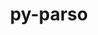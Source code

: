 ---
title: "py-parso"
layout: cache
categories: [package, develop]
meta: {"compilers": ["apple-clang@=16.0.0", "gcc@=10.2.1", "gcc@=10.5.0", "gcc@=11.1.0", "gcc@=11.4.0", "gcc@=13.3.0", "gcc@=7.5.0", "gcc@=9.4.0", "oneapi@=2024.2.1"], "num_specs": 51, "num_specs_by_stack": {"data-vis-sdk": 5, "developer-tools": 4, "developer-tools-aarch64-linux-gnu": 4, "developer-tools-darwin": 4, "developer-tools-manylinux2014": 1, "developer-tools-x86_64_v3-linux-gnu": 4, "e4s": 5, "e4s-neoverse-v2": 5, "e4s-neoverse_v1": 2, "e4s-oneapi": 15, "e4s-power": 2, "root": 51}, "oss": ["centos7", "rhel8", "sequoia", "ubuntu18.04", "ubuntu20.04", "ubuntu22.04"], "platforms": ["darwin", "linux"], "stacks": ["data-vis-sdk", "developer-tools", "developer-tools-aarch64-linux-gnu", "developer-tools-darwin", "developer-tools-manylinux2014", "developer-tools-x86_64_v3-linux-gnu", "e4s", "e4s-neoverse-v2", "e4s-neoverse_v1", "e4s-oneapi", "e4s-power", "root"], "targets": ["aarch64", "neoverse_v1", "neoverse_v2", "ppc64le", "x86_64_v3"], "versions": ["0.8.3", "0.8.4"]}
spec_details: [{"compiler": "oneapi@=2024.2.1", "hash": "2yxcoq6tfd6q7j72xfn6qppoo5frxq6d", "os": "ubuntu22.04", "platform": "linux", "size": "-", "stacks": ["e4s-oneapi", "root"], "target": "x86_64_v3", "variants": ["build_system=python_pip"], "versions": ["0.8.4"]}, {"compiler": "oneapi@=2024.2.1", "hash": "37md5ohi2nf4rlirrn7phiuw2q6ctuex", "os": "ubuntu22.04", "platform": "linux", "size": "-", "stacks": ["e4s-oneapi", "root"], "target": "x86_64_v3", "variants": ["build_system=python_pip"], "versions": ["0.8.4"]}, {"compiler": "gcc@=9.4.0", "hash": "5o2zvdai4rjuxbodjxnegf4yi3wu7qy3", "os": "ubuntu20.04", "platform": "linux", "size": "-", "stacks": ["e4s-power", "root"], "target": "ppc64le", "variants": ["build_system=python_pip"], "versions": ["0.8.4"]}, {"compiler": "apple-clang@=16.0.0", "hash": "6lr2zktykyg2qbrfkclorqp4bfkslesc", "os": "sequoia", "platform": "darwin", "size": "-", "stacks": ["developer-tools-darwin", "root"], "target": "aarch64", "variants": ["build_system=python_pip"], "versions": ["0.8.4"]}, {"compiler": "gcc@=7.5.0", "hash": "7fo3asa5kldd5d2t7jj2h6mkr33oc42a", "os": "ubuntu18.04", "platform": "linux", "size": "-", "stacks": ["developer-tools", "root"], "target": "x86_64_v3", "variants": ["build_system=python_pip"], "versions": ["0.8.3"]}, {"compiler": "gcc@=11.1.0", "hash": "abmu5smgbyx2gbykntumfhsc5yxenyvx", "os": "ubuntu20.04", "platform": "linux", "size": "-", "stacks": ["data-vis-sdk", "root"], "target": "x86_64_v3", "variants": ["build_system=python_pip"], "versions": ["0.8.4"]}, {"compiler": "gcc@=10.5.0", "hash": "aqfs2frhcl4gceu3rakvy44ehxkkrbyb", "os": "centos7", "platform": "linux", "size": "-", "stacks": ["developer-tools-x86_64_v3-linux-gnu", "root"], "target": "x86_64_v3", "variants": ["build_system=python_pip"], "versions": ["0.8.4"]}, {"compiler": "gcc@=7.5.0", "hash": "asnjjbpqdzomib5gummlavsfau33nj7f", "os": "ubuntu18.04", "platform": "linux", "size": "-", "stacks": ["developer-tools", "root"], "target": "x86_64_v3", "variants": ["build_system=python_pip"], "versions": ["0.8.3"]}, {"compiler": "oneapi@=2024.2.1", "hash": "bi5yhlehl7iljxvgyrocmzj2qm4hr3ye", "os": "ubuntu22.04", "platform": "linux", "size": "-", "stacks": ["e4s-oneapi", "root"], "target": "x86_64_v3", "variants": ["build_system=python_pip"], "versions": ["0.8.4"]}, {"compiler": "gcc@=10.5.0", "hash": "dbyunck6y3q74etkopfoldkjxpb6twxd", "os": "centos7", "platform": "linux", "size": "-", "stacks": ["developer-tools-x86_64_v3-linux-gnu", "root"], "target": "x86_64_v3", "variants": ["build_system=python_pip"], "versions": ["0.8.4"]}, {"compiler": "apple-clang@=16.0.0", "hash": "dfnhf2n3ihehj4vm7z3xpark7ei4vvur", "os": "sequoia", "platform": "darwin", "size": "-", "stacks": ["developer-tools-darwin", "root"], "target": "aarch64", "variants": ["build_system=python_pip"], "versions": ["0.8.4"]}, {"compiler": "oneapi@=2024.2.1", "hash": "djwpk2vt4amr7dvlglrvlseiysohfrm7", "os": "ubuntu22.04", "platform": "linux", "size": "-", "stacks": ["e4s-oneapi", "root"], "target": "x86_64_v3", "variants": ["build_system=python_pip"], "versions": ["0.8.4"]}, {"compiler": "oneapi@=2024.2.1", "hash": "dqkfdmhz5oqgl6l6txvz2wr3hu3zp4wo", "os": "ubuntu22.04", "platform": "linux", "size": "-", "stacks": ["e4s-oneapi", "root"], "target": "x86_64_v3", "variants": ["build_system=python_pip"], "versions": ["0.8.4"]}, {"compiler": "oneapi@=2024.2.1", "hash": "ebfogc24wflkcgerhbjch46d6vlh47d6", "os": "ubuntu22.04", "platform": "linux", "size": "-", "stacks": ["e4s-oneapi", "root"], "target": "x86_64_v3", "variants": ["build_system=python_pip"], "versions": ["0.8.4"]}, {"compiler": "gcc@=13.3.0", "hash": "fabl7xbturamkf2ewesl7db2eosqcdj6", "os": "rhel8", "platform": "linux", "size": "-", "stacks": ["developer-tools-aarch64-linux-gnu", "root"], "target": "aarch64", "variants": ["build_system=python_pip"], "versions": ["0.8.4"]}, {"compiler": "gcc@=11.4.0", "hash": "furo4c4jlfr4yp36d4cxwoxtxwk3vhq2", "os": "ubuntu22.04", "platform": "linux", "size": "-", "stacks": ["e4s", "root"], "target": "x86_64_v3", "variants": ["build_system=python_pip"], "versions": ["0.8.4"]}, {"compiler": "oneapi@=2024.2.1", "hash": "ganlevv6tcrym6m5nmxo4gzd7rkzt3lp", "os": "ubuntu22.04", "platform": "linux", "size": "-", "stacks": ["e4s-oneapi", "root"], "target": "x86_64_v3", "variants": ["build_system=python_pip"], "versions": ["0.8.4"]}, {"compiler": "gcc@=13.3.0", "hash": "gay5ivfukz7rmdtqxqx6vnhx3l67ykxz", "os": "rhel8", "platform": "linux", "size": "-", "stacks": ["developer-tools-aarch64-linux-gnu", "root"], "target": "aarch64", "variants": ["build_system=python_pip"], "versions": ["0.8.4"]}, {"compiler": "gcc@=11.4.0", "hash": "gpb2plbhb5sqksxc7unpoqdix627sftc", "os": "ubuntu22.04", "platform": "linux", "size": "-", "stacks": ["e4s-neoverse-v2", "root"], "target": "neoverse_v2", "variants": ["build_system=python_pip"], "versions": ["0.8.4"]}, {"compiler": "gcc@=11.4.0", "hash": "gushrumbovir7m3czgt6zqcd5gtnd3r2", "os": "ubuntu22.04", "platform": "linux", "size": "-", "stacks": ["e4s-neoverse-v2", "root"], "target": "neoverse_v2", "variants": ["build_system=python_pip"], "versions": ["0.8.4"]}, {"compiler": "oneapi@=2024.2.1", "hash": "h3tsmiszwbv4kua2zvsffz3tipbphory", "os": "ubuntu22.04", "platform": "linux", "size": "-", "stacks": ["e4s-oneapi", "root"], "target": "x86_64_v3", "variants": ["build_system=python_pip"], "versions": ["0.8.4"]}, {"compiler": "gcc@=11.4.0", "hash": "ij4mgfylwqg47kwx6c57wqp2ygvcebuh", "os": "ubuntu22.04", "platform": "linux", "size": "-", "stacks": ["e4s-neoverse-v2", "root"], "target": "neoverse_v2", "variants": ["build_system=python_pip"], "versions": ["0.8.4"]}, {"compiler": "oneapi@=2024.2.1", "hash": "ij52tim5i2oozkl3zh2aq37nvqr4b2el", "os": "ubuntu22.04", "platform": "linux", "size": "-", "stacks": ["e4s-oneapi", "root"], "target": "x86_64_v3", "variants": ["build_system=python_pip"], "versions": ["0.8.4"]}, {"compiler": "gcc@=11.4.0", "hash": "intac4rhfv7wntlr2lfhk75xt46lwysx", "os": "ubuntu22.04", "platform": "linux", "size": "-", "stacks": ["e4s-neoverse-v2", "root"], "target": "neoverse_v2", "variants": ["build_system=python_pip"], "versions": ["0.8.4"]}, {"compiler": "gcc@=11.1.0", "hash": "jht3o75e7ohuyo5xrq5nvjfb3ebffzqg", "os": "ubuntu20.04", "platform": "linux", "size": "-", "stacks": ["data-vis-sdk", "root"], "target": "x86_64_v3", "variants": ["build_system=python_pip"], "versions": ["0.8.4"]}, {"compiler": "gcc@=13.3.0", "hash": "jtr5aqsmnplfuqqcrpms6i2ih6juh2rk", "os": "rhel8", "platform": "linux", "size": "-", "stacks": ["developer-tools-aarch64-linux-gnu", "root"], "target": "aarch64", "variants": ["build_system=python_pip"], "versions": ["0.8.4"]}, {"compiler": "gcc@=11.4.0", "hash": "kbdqtzemayflztdfbrx3xtnanlvtvlmw", "os": "ubuntu22.04", "platform": "linux", "size": "-", "stacks": ["e4s-neoverse_v1", "root"], "target": "neoverse_v1", "variants": ["build_system=python_pip"], "versions": ["0.8.4"]}, {"compiler": "gcc@=11.4.0", "hash": "krmrzpj4nk6vjfljlcqxbmgpjhzttt7z", "os": "ubuntu22.04", "platform": "linux", "size": "-", "stacks": ["e4s", "root"], "target": "x86_64_v3", "variants": ["build_system=python_pip"], "versions": ["0.8.4"]}, {"compiler": "gcc@=10.5.0", "hash": "lpe3sa6mhvrmkpq66wbjizgqzqmfo23q", "os": "centos7", "platform": "linux", "size": "-", "stacks": ["developer-tools-x86_64_v3-linux-gnu", "root"], "target": "x86_64_v3", "variants": ["build_system=python_pip"], "versions": ["0.8.4"]}, {"compiler": "apple-clang@=16.0.0", "hash": "lq2cwfntm4dnjnam55rpw2ppnup4on7o", "os": "sequoia", "platform": "darwin", "size": "-", "stacks": ["developer-tools-darwin", "root"], "target": "aarch64", "variants": ["build_system=python_pip"], "versions": ["0.8.4"]}, {"compiler": "gcc@=13.3.0", "hash": "m55tglindv56q2tnj3xrnvym5koq2bg3", "os": "rhel8", "platform": "linux", "size": "-", "stacks": ["developer-tools-aarch64-linux-gnu", "root"], "target": "aarch64", "variants": ["build_system=python_pip"], "versions": ["0.8.4"]}, {"compiler": "gcc@=7.5.0", "hash": "mdej32aystctxzqpqddjtlzls4rf5qm5", "os": "ubuntu18.04", "platform": "linux", "size": "-", "stacks": ["developer-tools", "root"], "target": "x86_64_v3", "variants": ["build_system=python_pip"], "versions": ["0.8.3"]}, {"compiler": "gcc@=11.4.0", "hash": "msx3r7fq4yuchpgb7iqqozwit2d3tgk6", "os": "ubuntu22.04", "platform": "linux", "size": "-", "stacks": ["e4s", "root"], "target": "x86_64_v3", "variants": ["build_system=python_pip"], "versions": ["0.8.4"]}, {"compiler": "gcc@=7.5.0", "hash": "mvfnz4rnaflqgbx47ccod7si3yqbdiyr", "os": "ubuntu18.04", "platform": "linux", "size": "-", "stacks": ["developer-tools", "root"], "target": "x86_64_v3", "variants": ["build_system=python_pip"], "versions": ["0.8.3"]}, {"compiler": "gcc@=9.4.0", "hash": "na7kkzfczrqgdwbaz26xdyey7cb2l2ey", "os": "ubuntu20.04", "platform": "linux", "size": "-", "stacks": ["e4s-power", "root"], "target": "ppc64le", "variants": ["build_system=python_pip"], "versions": ["0.8.4"]}, {"compiler": "gcc@=11.4.0", "hash": "pmcmxbpsobtjhnvu4sr2mcoos2r3pa7b", "os": "ubuntu22.04", "platform": "linux", "size": "-", "stacks": ["e4s", "root"], "target": "x86_64_v3", "variants": ["build_system=python_pip"], "versions": ["0.8.4"]}, {"compiler": "oneapi@=2024.2.1", "hash": "qtvbirlo4cseo7zvp3mhkfrl4ncvs4t7", "os": "ubuntu22.04", "platform": "linux", "size": "-", "stacks": ["e4s-oneapi", "root"], "target": "x86_64_v3", "variants": ["build_system=python_pip"], "versions": ["0.8.4"]}, {"compiler": "apple-clang@=16.0.0", "hash": "r746x7yw7i3urzukwufjsw5aizig5u6v", "os": "sequoia", "platform": "darwin", "size": "-", "stacks": ["developer-tools-darwin", "root"], "target": "aarch64", "variants": ["build_system=python_pip"], "versions": ["0.8.4"]}, {"compiler": "gcc@=11.1.0", "hash": "uzts3i3xhmgsxsvzuku46nwnpe6wbtfw", "os": "ubuntu20.04", "platform": "linux", "size": "-", "stacks": ["data-vis-sdk", "root"], "target": "x86_64_v3", "variants": ["build_system=python_pip"], "versions": ["0.8.4"]}, {"compiler": "gcc@=11.4.0", "hash": "vishxvg6wt3jq73mx7g6m6rql72npsb7", "os": "ubuntu22.04", "platform": "linux", "size": "-", "stacks": ["e4s", "root"], "target": "x86_64_v3", "variants": ["build_system=python_pip"], "versions": ["0.8.4"]}, {"compiler": "gcc@=11.4.0", "hash": "vjed3en22q5eyhcfusyvhvpv2tkqfutr", "os": "ubuntu22.04", "platform": "linux", "size": "-", "stacks": ["e4s-neoverse_v1", "root"], "target": "neoverse_v1", "variants": ["build_system=python_pip"], "versions": ["0.8.4"]}, {"compiler": "gcc@=10.5.0", "hash": "vzindpl3vtjh6sc4mynfmqpquruofnzf", "os": "centos7", "platform": "linux", "size": "-", "stacks": ["developer-tools-x86_64_v3-linux-gnu", "root"], "target": "x86_64_v3", "variants": ["build_system=python_pip"], "versions": ["0.8.4"]}, {"compiler": "oneapi@=2024.2.1", "hash": "w7zewuzitub7jgyu27thvkiafw5bkacg", "os": "ubuntu22.04", "platform": "linux", "size": "-", "stacks": ["e4s-oneapi", "root"], "target": "x86_64_v3", "variants": ["build_system=python_pip"], "versions": ["0.8.4"]}, {"compiler": "oneapi@=2024.2.1", "hash": "wejz64mekjg7c6zyh72zvuqvarcqatoc", "os": "ubuntu22.04", "platform": "linux", "size": "-", "stacks": ["e4s-oneapi", "root"], "target": "x86_64_v3", "variants": ["build_system=python_pip"], "versions": ["0.8.4"]}, {"compiler": "gcc@=11.1.0", "hash": "whljswjium6pcswxays6yaoj2vb7frmh", "os": "ubuntu20.04", "platform": "linux", "size": "-", "stacks": ["data-vis-sdk", "root"], "target": "x86_64_v3", "variants": ["build_system=python_pip"], "versions": ["0.8.4"]}, {"compiler": "oneapi@=2024.2.1", "hash": "wvo5ih4ojqbwcg2ffuaroxl4bfpwbtit", "os": "ubuntu22.04", "platform": "linux", "size": "-", "stacks": ["e4s-oneapi", "root"], "target": "x86_64_v3", "variants": ["build_system=python_pip"], "versions": ["0.8.4"]}, {"compiler": "gcc@=11.1.0", "hash": "xblqgqzh5ctb73oxf5n4texs3zzug352", "os": "ubuntu20.04", "platform": "linux", "size": "-", "stacks": ["data-vis-sdk", "root"], "target": "x86_64_v3", "variants": ["build_system=python_pip"], "versions": ["0.8.4"]}, {"compiler": "oneapi@=2024.2.1", "hash": "xi4imyagvcrykou62j236pzxm7cpa2w6", "os": "ubuntu22.04", "platform": "linux", "size": "-", "stacks": ["e4s-oneapi", "root"], "target": "x86_64_v3", "variants": ["build_system=python_pip"], "versions": ["0.8.4"]}, {"compiler": "gcc@=10.2.1", "hash": "xyz53vsaao6r2pn7566wq43jhn2g72uc", "os": "centos7", "platform": "linux", "size": "-", "stacks": ["developer-tools-manylinux2014", "root"], "target": "x86_64_v3", "variants": ["build_system=python_pip"], "versions": ["0.8.4"]}, {"compiler": "gcc@=11.4.0", "hash": "xza53vpgf3on6nenbbpojvrkugvcotow", "os": "ubuntu22.04", "platform": "linux", "size": "-", "stacks": ["e4s-neoverse-v2", "root"], "target": "neoverse_v2", "variants": ["build_system=python_pip"], "versions": ["0.8.4"]}, {"compiler": "oneapi@=2024.2.1", "hash": "yerhxcrtqcb4dkas6ddjmaqqfeybshq4", "os": "ubuntu22.04", "platform": "linux", "size": "-", "stacks": ["e4s-oneapi", "root"], "target": "x86_64_v3", "variants": ["build_system=python_pip"], "versions": ["0.8.4"]}]
---
